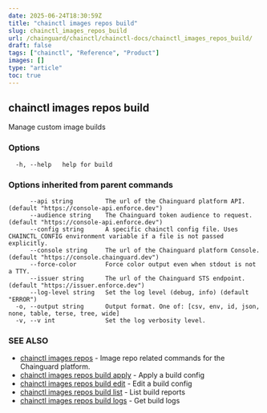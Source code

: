 ```yaml
---
date: 2025-06-24T18:30:59Z
title: "chainctl images repos build"
slug: chainctl_images_repos_build
url: /chainguard/chainctl/chainctl-docs/chainctl_images_repos_build/
draft: false
tags: ["chainctl", "Reference", "Product"]
images: []
type: "article"
toc: true
---
```

## chainctl images repos build

Manage custom image builds

### Options

```
  -h, --help   help for build
```

### Options inherited from parent commands

```
      --api string         The url of the Chainguard platform API. (default "https://console-api.enforce.dev")
      --audience string    The Chainguard token audience to request. (default "https://console-api.enforce.dev")
      --config string      A specific chainctl config file. Uses CHAINCTL_CONFIG environment variable if a file is not passed explicitly.
      --console string     The url of the Chainguard platform Console. (default "https://console.chainguard.dev")
      --force-color        Force color output even when stdout is not a TTY.
      --issuer string      The url of the Chainguard STS endpoint. (default "https://issuer.enforce.dev")
      --log-level string   Set the log level (debug, info) (default "ERROR")
  -o, --output string      Output format. One of: [csv, env, id, json, none, table, terse, tree, wide]
  -v, --v int              Set the log verbosity level.
```

### SEE ALSO

* [chainctl images repos](/chainguard/chainctl/chainctl-docs/chainctl_images_repos/)	 - Image repo related commands for the Chainguard platform.
* [chainctl images repos build apply](/chainguard/chainctl/chainctl-docs/chainctl_images_repos_build_apply/)	 - Apply a build config
* [chainctl images repos build edit](/chainguard/chainctl/chainctl-docs/chainctl_images_repos_build_edit/)	 - Edit a build config
* [chainctl images repos build list](/chainguard/chainctl/chainctl-docs/chainctl_images_repos_build_list/)	 - List build reports
* [chainctl images repos build logs](/chainguard/chainctl/chainctl-docs/chainctl_images_repos_build_logs/)	 - Get build logs

